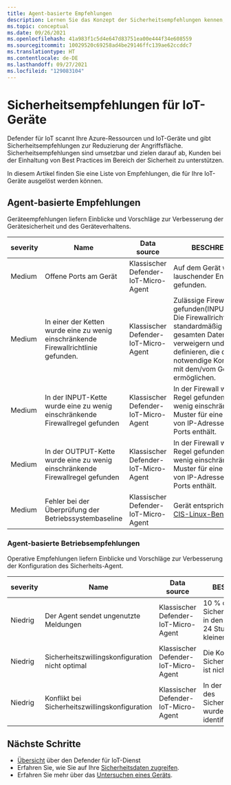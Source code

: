 ```yaml
---
title: Agent-basierte Empfehlungen
description: Lernen Sie das Konzept der Sicherheitsempfehlungen kennen, und erfahren Sie, wie sie in Defender für IoT-Geräte verwendet werden.
ms.topic: conceptual
ms.date: 09/26/2021
ms.openlocfilehash: 41a983f1c5d4e647d83751ea00e444f34e608559
ms.sourcegitcommit: 10029520c69258ad4be29146ffc139ae62ccddc7
ms.translationtype: HT
ms.contentlocale: de-DE
ms.lasthandoff: 09/27/2021
ms.locfileid: "129083104"
---
```

# <a name="security-recommendations-for-iot-devices"></a>Sicherheitsempfehlungen für IoT-Geräte

Defender für IoT scannt Ihre Azure-Ressourcen und IoT-Geräte und gibt Sicherheitsempfehlungen zur Reduzierung der Angriffsfläche.
Sicherheitsempfehlungen sind umsetzbar und zielen darauf ab, Kunden bei der Einhaltung von Best Practices im Bereich der Sicherheit zu unterstützen.

In diesem Artikel finden Sie eine Liste von Empfehlungen, die für Ihre IoT-Geräte ausgelöst werden können.

## <a name="agent-based-recommendations"></a>Agent-basierte Empfehlungen

Geräteempfehlungen liefern Einblicke und Vorschläge zur Verbesserung der Gerätesicherheit und des Geräteverhaltens.

| severity | Name | Data source | BESCHREIBUNG |
|--|--|--|--|
| Medium | Offene Ports am Gerät | Klassischer Defender-IoT-Micro-Agent| Auf dem Gerät wurde ein lauschender Endpunkt gefunden. |
| Medium | In einer der Ketten wurde eine zu wenig einschränkende Firewallrichtlinie gefunden. | Klassischer Defender-IoT-Micro-Agent| Zulässige Firewallrichtlinie gefunden(INPUT/OUTPUT). Die Firewallrichtlinie sollte standardmäßig den gesamten Datenverkehr verweigern und Regeln definieren, die die notwendige Kommunikation mit dem/vom Gerät ermöglichen. |
| Medium | In der INPUT-Kette wurde eine zu wenig einschränkende Firewallregel gefunden | Klassischer Defender-IoT-Micro-Agent| In der Firewall wurde eine Regel gefunden, die ein zu wenig einschränkendes Muster für eine Vielzahl von IP-Adressen oder Ports enthält. |
| Medium | In der OUTPUT-Kette wurde eine zu wenig einschränkende Firewallregel gefunden | Klassischer Defender-IoT-Micro-Agent| In der Firewall wurde eine Regel gefunden, die ein zu wenig einschränkendes Muster für eine Vielzahl von IP-Adressen oder Ports enthält. |
| Medium | Fehler bei der Überprüfung der Betriebssystembaseline | Klassischer Defender-IoT-Micro-Agent| Gerät entspricht nicht den [CIS-Linux-Benchmarks](https://www.cisecurity.org/cis-benchmarks/) |

### <a name="agent-based-operational-recommendations"></a>Agent-basierte Betriebsempfehlungen

Operative Empfehlungen liefern Einblicke und Vorschläge zur Verbesserung der Konfiguration des Sicherheits-Agent.

| severity | Name | Data source | BESCHREIBUNG |
|--|--|--|--|
| Niedrig | Der Agent sendet ungenutzte Meldungen | Klassischer Defender-IoT-Micro-Agent | 10 % oder mehr der Sicherheitsmeldungen in den letzten 24 Stunden waren kleiner als 4 KB. |
| Niedrig | Sicherheitszwillingskonfiguration nicht optimal | Klassischer Defender-IoT-Micro-Agent | Die Konfiguration des Sicherheitszwillings ist nicht optimal. |
| Niedrig | Konflikt bei Sicherheitszwillingskonfiguration | Klassischer Defender-IoT-Micro-Agent | In der Konfiguration des Sicherheitszwillings wurden Konflikte identifiziert. |

## <a name="next-steps"></a>Nächste Schritte

- [Übersicht](overview.md) über den Defender für IoT-Dienst
- Erfahren Sie, wie Sie auf Ihre [Sicherheitsdaten zugreifen](how-to-security-data-access.md).
- Erfahren Sie mehr über das [Untersuchen eines Geräts](how-to-investigate-device.md).
